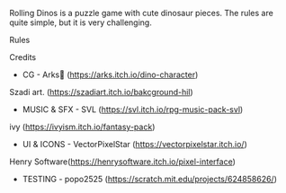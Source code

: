 Rolling Dinos is a puzzle game with cute dinosaur pieces. The rules are quite simple, but it is very challenging.



Rules



Credits
- CG -
Arks💢 (https://arks.itch.io/dino-character)

Szadi art. (https://szadiart.itch.io/bakcground-hil)

- MUSIC & SFX -
SVL (https://svl.itch.io/rpg-music-pack-svl)

ivy (https://ivyism.itch.io/fantasy-pack)

- UI & ICONS  -
VectorPixelStar (https://vectorpixelstar.itch.io/)

Henry Software(https://henrysoftware.itch.io/pixel-interface)

- TESTING -
popo2525 (https://scratch.mit.edu/projects/624858626/)
